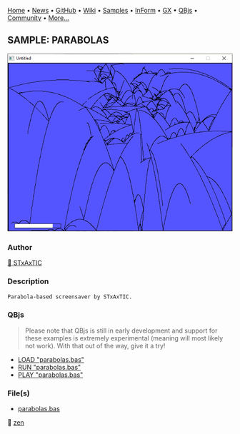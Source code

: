 [Home](https://qb64.com) • [News](../../news.md) • [GitHub](https://github.com/QB64Official/qb64) • [Wiki](wiki.md) • [Samples](../../samples.md) • [InForm](../../inform.md) • [GX](../../gx.md) • [QBjs](../../qbjs.md) • [Community](../../community.md) • [More...](../../more.md)

## SAMPLE: PARABOLAS

![screenshot.png](img/screenshot.png)

### Author

[🐝 STxAxTIC](../stxaxtic.md) 

### Description

```text
Parabola-based screensaver by STxAxTIC.
```

### QBjs

> Please note that QBjs is still in early development and support for these examples is extremely experimental (meaning will most likely not work). With that out of the way, give it a try!

* [LOAD "parabolas.bas"](https://qbjs.org/index.html?src=https://qb64.com/samples/parabolas/src/parabolas.bas)
* [RUN "parabolas.bas"](https://qbjs.org/index.html?mode=auto&src=https://qb64.com/samples/parabolas/src/parabolas.bas)
* [PLAY "parabolas.bas"](https://qbjs.org/index.html?mode=play&src=https://qb64.com/samples/parabolas/src/parabolas.bas)

### File(s)

* [parabolas.bas](src/parabolas.bas)

🔗 [zen](../zen.md)

